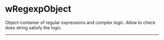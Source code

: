 # wRegexpObject

Object-container of regular expressions and complex logic. Allow to check does string satisfy the logic.

_ _ _ _ _ _

